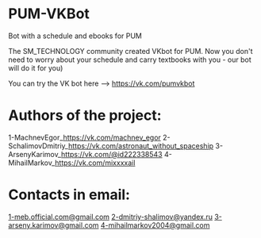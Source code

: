 # PUM-VKBot
Bot with a schedule and ebooks for PUM

The SM_TECHNOLOGY community created VKbot for PUM. 
Now you don't need to worry about your schedule and carry textbooks with you - our bot will do it for you)

You can try the VK bot here --> https://vk.com/pumvkbot

# Authors of the project:
1-MachnevEgor_https://vk.com/machnev_egor
2-SchalimovDmitriy_https://vk.com/astronaut_without_spaceship
3-ArsenyKarimov_https://vk.com/@id222338543
4-MihailMarkov_https://vk.com/mixxxxail
# Contacts in email:
1-meb.official.com@gmail.com
2-dmitriy-shalimov@yandex.ru
3-arseny.karimov@gmail.com
4-mihailmarkov2004@gmail.com
